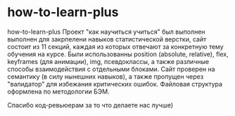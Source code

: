 # how-to-learn-plus
how-to-learn-plus
Проект "как научиться учиться" был выполнен выполнен для закрпелени навыков статистической верстки, сайт состоит из 11 секций, каждая из которых отвечают за конкретную тему обучения на курсе.
Были использованны position (absolute, relative), flex, keyframes (для анимации), img, псевдоклассы, а также различные способы взаимодействия с отдельными блоками.
Сайт проверен на семантику (в силу нынешних навыков), а также пропущен через "валидатор" для избежания критических ошибок.
Файловая структура оформлена по методологии БЭМ.

Спасибо код-ревьюерам за то что делаете нас лучше)
